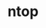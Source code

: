 ---
description: |
  ntop started as an opensource project in 1998 whose goal was to create
  a simple yet effective web-based traffic monitoring platform. Many things have changed
  since then, including the nature of the traffic being analyzed, operating systems
  being run, and the way users interact with technologies. During this time, ntop
  has evolved into a fully-fledged research company with many opensource projects
  whose main spirit is still the original one, namely, to innovate network monitoring
  using commodity hardware and freely available operating systems.
layout: stand
logo: stands/ntop/logo.png
new_this_year: |
  <p>Since our last FOSDEM, ntopng has evolved along key dimensions:</p>
  <ul>
  <li>Input data. ntopng features the ability to receive and combine data from multiple,
    heterogeneous sources. These sources include, but are not limited to, raw traffic
    data, NetFlow and sFlow, firewalls and intrusion detection and prevention systems
    such as Suricata.</li>
  <li>Output data. Insights and intelligence data can be delivered
    to multiple downstream recipients, including big-data stores (Elasticsearch),
    messaging systems (Discord, Slack), email, and more.</li>
  <li>External consumers.
    A simple REST API exposes data to external consumers. This has paved the way for
    the integration with Check MK, another popular opensource monitoring tool.</li>
  <li>Extensibility. Developers and community contributors can extend ntopng functionalities
    by means of simple Lua scripts, that gets executed by ntopng.</li>
  <li>Encrypted traffic
    analysis. Encrypted TLS traffic is performed to provide insights into the nature
    and security of monitored encrypted communications.</li>
  <li>Behavior analyses. Heuristics
    aim at detecting changes in normal and periodic traffic to detect new and possibly
    suspicious host behaviors.</li>
  </ul>
  <p>For this year, we expect ntopng to keep growing
    and becoming more open to other opensource projects. Strong focus will be kept
    on the security aspects of network monitoring, including behavioral and encrypted
    traffic analyses. Finally, small agents are being built under the hood to be used
    in combination with ntopng and to leverage its intelligence to block suspicious
    traffic and prevent malicious activities to disrupt the whole network.</p>
showcase: |
  <p>ntop features many opensource projects freely available on GitHub. This
   stand wants to showcase one of the most popular opensource software developed
   by ntop, namely, ntopng. ntopng is a web-based traffic monitoring software that
   combines and correlates raw traffic data with other information to effectively
   provide network intelligence an actionable insights.</p>
  <p>ntopng can be used in
    heterogeneous environments, ranging from homes and small offices, to large distributed
    enterprise and research networks. Just to give an example, a real-world use case
    of ntopng to monitor a large research network was presented at FOSDEM 2020.</p>
  <p>
    ntopng integrates the opensource Deep Packet Inspection library nDPI to inspect
    the whole protocol stack, up to the layer-7. This allows ntopng to provide intelligence
    and insights both on traditional network metrics as well as on security-specific
    metrics such as indicators of compromise.</p>
  <p>If you visit our stand, you will
    have to opportunity to see quick demonstrations of ntopng in action and learn
    how to deploy it.</p>
themes:
- World wide web
title: ntop
website: https://www.ntop.org/
show_on_overview: true
---